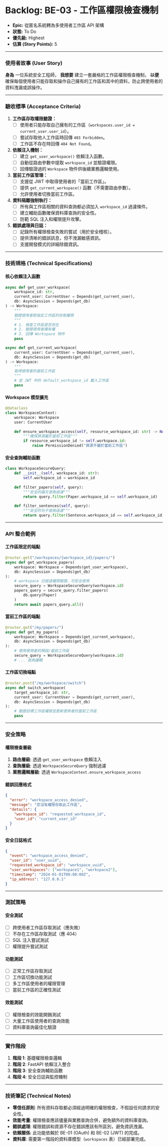 # Backlog: BE-03 - 工作區權限檢查機制

- **Epic:** 從匿名系統轉為多使用者工作區 API 架構
- **狀態:** To Do
- **優先級:** Highest
- **估算 (Story Points):** 5

---

### 使用者故事 (User Story)

**身為** 一位系統安全工程師，
**我想要** 建立一套嚴格的工作區權限檢查機制，
**以便** 確保每個使用者只能存取和操作自己擁有的工作區和其中的資料，防止跨使用者的資料洩漏或誤操作。

---

### 驗收標準 (Acceptance Criteria)

1.  **工作區存取權限驗證：**
    -   [ ] 使用者只能存取自己擁有的工作區（`workspaces.user_id = current_user.user_id`）。
    -   [ ] 嘗試存取他人工作區時回傳 `403 Forbidden`。
    -   [ ] 工作區不存在時回傳 `404 Not Found`。

2.  **依賴注入機制：**
    -   [ ] 建立 `get_user_workspace()` 依賴注入函數。
    -   [ ] 自動從路由參數中提取 `workspace_id` 並驗證權限。
    -   [ ] 回傳驗證過的 `Workspace` 物件供後續業務邏輯使用。

3.  **當前工作區管理：**
    -   [ ] 支援從 JWT 中取得使用者的「當前工作區」。
    -   [ ] 提供 `get_current_workspace()` 函數（不需要路由參數）。
    -   [ ] 允許使用者切換當前工作區。

4.  **資料隔離強制執行：**
    -   [ ] 所有與工作區相關的資料查詢都必須加入 `workspace_id` 過濾條件。
    -   [ ] 建立輔助函數確保資料庫查詢的安全性。
    -   [ ] 防範 SQL 注入和權限提升攻擊。

5.  **錯誤處理與日誌：**
    -   [ ] 記錄所有權限檢查失敗的嘗試（用於安全稽核）。
    -   [ ] 提供清晰的錯誤訊息，但不洩漏敏感資訊。
    -   [ ] 支援開發模式的詳細除錯資訊。

---

### 技術規格 (Technical Specifications)

#### **核心依賴注入函數**
```python
async def get_user_workspace(
    workspace_id: str,
    current_user: CurrentUser = Depends(get_current_user),
    db: AsyncSession = Depends(get_db)
) -> Workspace:
    """
    驗證使用者對指定工作區的存取權限
    """
    # 1. 檢查工作區是否存在
    # 2. 驗證使用者擁有權
    # 3. 回傳 Workspace 物件
    pass

async def get_current_workspace(
    current_user: CurrentUser = Depends(get_current_user),
    db: AsyncSession = Depends(get_db)
) -> Workspace:
    """
    取得使用者的當前工作區
    """
    # 從 JWT 中的 default_workspace_id 載入工作區
    pass
```

#### **Workspace 模型擴充**
```python
@dataclass
class WorkspaceContext:
    workspace: Workspace
    user: CurrentUser
    
    def ensure_workspace_access(self, resource_workspace_id: str) -> None:
        """確保資源屬於當前工作區"""
        if resource_workspace_id != self.workspace.id:
            raise PermissionDenied("資源不屬於當前工作區")
```

#### **安全查詢輔助函數**
```python
class WorkspaceSecureQuery:
    def __init__(self, workspace_id: str):
        self.workspace_id = workspace_id
    
    def filter_papers(self, query):
        """安全的論文查詢過濾"""
        return query.filter(Paper.workspace_id == self.workspace_id)
    
    def filter_sentences(self, query):
        """安全的句子查詢過濾"""  
        return query.filter(Sentence.workspace_id == self.workspace_id)
```

---

### API 整合範例

#### **工作區限定的端點**
```python
@router.get("/workspaces/{workspace_id}/papers/")
async def get_workspace_papers(
    workspace: Workspace = Depends(get_user_workspace),
    db: AsyncSession = Depends(get_db)
):
    # workspace 已經過權限驗證，可安全使用
    secure_query = WorkspaceSecureQuery(workspace.id)
    papers_query = secure_query.filter_papers(
        db.query(Paper)
    )
    return await papers_query.all()
```

#### **當前工作區的端點**
```python
@router.get("/my/papers/")
async def get_my_papers(
    workspace: Workspace = Depends(get_current_workspace),
    db: AsyncSession = Depends(get_db)
):
    # 使用使用者的預設/當前工作區
    secure_query = WorkspaceSecureQuery(workspace.id)
    # ... 查詢邏輯
```

#### **工作區切換端點**
```python
@router.post("/my/workspace/switch")
async def switch_workspace(
    target_workspace_id: str,
    current_user: CurrentUser = Depends(get_current_user),
    db: AsyncSession = Depends(get_db)
):
    # 驗證目標工作區權限並更新使用者的當前工作區
    pass
```

---

### 安全策略

#### **權限檢查層級**
1. **路由層級**: 透過 `get_user_workspace` 依賴注入
2. **查詢層級**: 透過 `WorkspaceSecureQuery` 強制過濾
3. **業務邏輯層級**: 透過 `WorkspaceContext.ensure_workspace_access`

#### **錯誤回應格式**
```json
{
  "error": "workspace_access_denied",
  "message": "您沒有權限存取此工作區",
  "details": {
    "workspace_id": "requested_workspace_id",
    "user_id": "current_user_id"
  }
}
```

#### **安全日誌格式**
```json
{
  "event": "workspace_access_denied",
  "user_id": "user_uuid",
  "requested_workspace_id": "workspace_uuid", 
  "user_workspaces": ["workspace1", "workspace2"],
  "timestamp": "2024-01-01T00:00:00Z",
  "ip_address": "127.0.0.1"
}
```

---

### 測試策略

#### **安全測試**
- [ ] 跨使用者工作區存取測試（應失敗）
- [ ] 不存在工作區存取測試（應 404）
- [ ] SQL 注入嘗試測試
- [ ] 權限提升嘗試測試

#### **功能測試**
- [ ] 正常工作區存取測試
- [ ] 工作區切換功能測試
- [ ] 多工作區使用者的權限管理
- [ ] 當前工作區的正確性測試

#### **效能測試**
- [ ] 權限檢查的效能開銷測試
- [ ] 大量工作區使用者的查詢效能
- [ ] 資料庫查詢最佳化驗證

---

### 實作階段

1. **階段 1**: 基礎權限檢查邏輯
2. **階段 2**: FastAPI 依賴注入整合  
3. **階段 3**: 安全查詢輔助函數
4. **階段 4**: 安全日誌與監控機制

---

### 技術筆記 (Technical Notes)

-   **零信任原則**: 所有資料存取都必須經過明確的權限檢查，不假設任何請求的安全性。
-   **效能考量**: 權限檢查應該儘量與業務查詢合併，避免額外的資料庫查詢。
-   **錯誤處理**: 權限錯誤和資源不存在錯誤應該有所區別，避免資訊洩漏。
-   **依賴關係**: 此功能依賴於 BE-01 (OAuth) 和 BE-02 (JWT) 的完成。
-   **資料庫**: 需要第一階段的資料庫模型（`workspaces` 表）已經部署完成。 